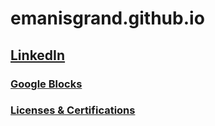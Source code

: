 # emanisgrand.github.io
## [LinkedIn](https://www.linkedin.com/in/emanuel-martinez-80118760/)
### [Google Blocks](https://sites.google.com/view/em4ngifs/home)
### [Licenses & Certifications](https://sites.google.com/view/em4ngifs/38?authuser=0)
